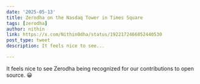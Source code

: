```yaml
---
date: '2025-05-13'
title: Zerodha on the Nasdaq Tower in Times Square
tags: [zerodha]
author: nithin
link: https://x.com/Nithin0dha/status/1922172466052440530
post_type: tweet
description: It feels nice to see...

---
```


It feels nice to see Zerodha being recognized for our contributions to open source. 😀
